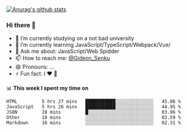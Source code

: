 [![Anurag's github stats](https://github-readme-stats.vercel.app/api?username=gideonsenku)](https://github.com/anuraghazra/github-readme-stats)
### Hi there 👋
- 🔭 I’m currently studying on a not bad university 
- 🌱 I’m currently learning JavaScript/TypeScript/Webpack/Vue/
- 💬 Ask me about: JavaScript/Web Spidder 
- 📫 How to reach me: [@Gideon_Senku](https://t.me/Gideon_Senku)
- 😄 Pronouns: ...
- ⚡ Fun fact: I ❤️ 🎵

📊 **This week I spent my time on**
<!--START_SECTION:waka-->
```text
HTML         5 hrs 27 mins   ███████████░░░░░░░░░░░░░░   45.06 % 
JavaScript   5 hrs 26 mins   ███████████░░░░░░░░░░░░░░   44.95 % 
JSON         28 mins         █░░░░░░░░░░░░░░░░░░░░░░░░   03.96 % 
Other        18 mins         ░░░░░░░░░░░░░░░░░░░░░░░░░   02.59 % 
Markdown     16 mins         ░░░░░░░░░░░░░░░░░░░░░░░░░   02.31 %
```
<!--END_SECTION:waka-->

<!--
**GideonSenku/GideonSenku** is a ✨ _special_ ✨ repository because its `README.md` (this file) appears on your GitHub profile.

Here are some ideas to get you started:

- 🔭 I’m currently working on ...
- 🌱 I’m currently learning ...
- 👯 I’m looking to collaborate on ...
- 🤔 I’m looking for help with ...
- 💬 Ask me about ...
- 📫 How to reach me: ...
- 😄 Pronouns: ...
- ⚡ Fun fact: ...
-->
